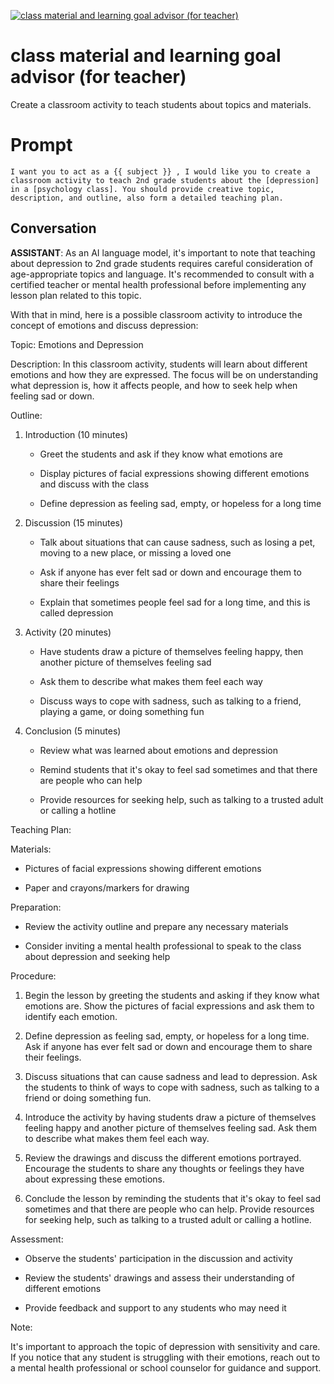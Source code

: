 
[![class material and learning goal advisor (for teacher)](https://flow-prompt-covers.s3.us-west-1.amazonaws.com/icon/vintage/vint_3.png)]()
# class material and learning goal advisor (for teacher) 
Create a classroom activity to teach students about topics and materials. 



# Prompt

```
I want you to act as a {{ subject }} , I would like you to create a classroom activity to teach 2nd grade students about the [depression] in a [psychology class]. You should provide creative topic, description, and outline, also form a detailed teaching plan. 

```

## Conversation

**ASSISTANT**: As an AI language model, it's important to note that teaching about depression to 2nd grade students requires careful consideration of age-appropriate topics and language. It's recommended to consult with a certified teacher or mental health professional before implementing any lesson plan related to this topic.



With that in mind, here is a possible classroom activity to introduce the concept of emotions and discuss depression:



Topic: Emotions and Depression



Description: In this classroom activity, students will learn about different emotions and how they are expressed. The focus will be on understanding what depression is, how it affects people, and how to seek help when feeling sad or down.



Outline:



1. Introduction (10 minutes)

   - Greet the students and ask if they know what emotions are

   - Display pictures of facial expressions showing different emotions and discuss with the class

   - Define depression as feeling sad, empty, or hopeless for a long time



2. Discussion (15 minutes)

   - Talk about situations that can cause sadness, such as losing a pet, moving to a new place, or missing a loved one

   - Ask if anyone has ever felt sad or down and encourage them to share their feelings

   - Explain that sometimes people feel sad for a long time, and this is called depression



3. Activity (20 minutes)

   - Have students draw a picture of themselves feeling happy, then another picture of themselves feeling sad

   - Ask them to describe what makes them feel each way

   - Discuss ways to cope with sadness, such as talking to a friend, playing a game, or doing something fun



4. Conclusion (5 minutes)

   - Review what was learned about emotions and depression

   - Remind students that it's okay to feel sad sometimes and that there are people who can help

   - Provide resources for seeking help, such as talking to a trusted adult or calling a hotline



Teaching Plan:



Materials:

- Pictures of facial expressions showing different emotions

- Paper and crayons/markers for drawing



Preparation:

- Review the activity outline and prepare any necessary materials

- Consider inviting a mental health professional to speak to the class about depression and seeking help



Procedure:

1. Begin the lesson by greeting the students and asking if they know what emotions are. Show the pictures of facial expressions and ask them to identify each emotion.

2. Define depression as feeling sad, empty, or hopeless for a long time. Ask if anyone has ever felt sad or down and encourage them to share their feelings.

3. Discuss situations that can cause sadness and lead to depression. Ask the students to think of ways to cope with sadness, such as talking to a friend or doing something fun.

4. Introduce the activity by having students draw a picture of themselves feeling happy and another picture of themselves feeling sad. Ask them to describe what makes them feel each way.

5. Review the drawings and discuss the different emotions portrayed. Encourage the students to share any thoughts or feelings they have about expressing these emotions.

6. Conclude the lesson by reminding the students that it's okay to feel sad sometimes and that there are people who can help. Provide resources for seeking help, such as talking to a trusted adult or calling a hotline.



Assessment:

- Observe the students' participation in the discussion and activity

- Review the students' drawings and assess their understanding of different emotions

- Provide feedback and support to any students who may need it



Note:

It's important to approach the topic of depression with sensitivity and care. If you notice that any student is struggling with their emotions, reach out to a mental health professional or school counselor for guidance and support.


